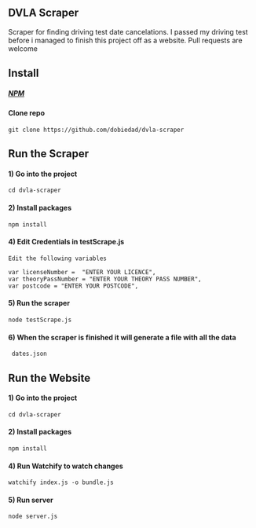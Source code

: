 ## DVLA Scraper
Scraper for finding driving test date cancelations. I passed my driving test before i managed to finish this project off as a website. Pull requests are welcome

## Install
##### [NPM](https://www.npmjs.com/)

#### Clone repo  

```
git clone https://github.com/dobiedad/dvla-scraper
```

## Run the Scraper


#### 1) Go into the project
```
cd dvla-scraper
```
#### 2) Install packages
```
npm install
```

#### 4) Edit Credentials in testScrape.js
```
Edit the following variables

var licenseNumber =  "ENTER YOUR LICENCE",
var theoryPassNumber = "ENTER YOUR THEORY PASS NUMBER",
var postcode = "ENTER YOUR POSTCODE",

```
#### 5) Run the scraper
```
node testScrape.js
```
#### 6) When the scraper is finished it will generate a file with all the data
```
 dates.json
```

## Run the Website


#### 1) Go into the project
```
cd dvla-scraper
```
#### 2) Install packages
```
npm install
```

#### 4) Run Watchify to watch changes
```
watchify index.js -o bundle.js

```
#### 5) Run server
```
node server.js
```
